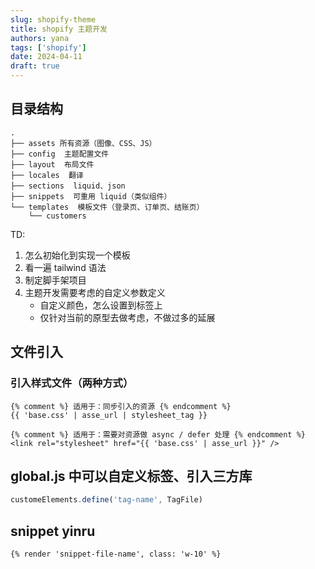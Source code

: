 ```yaml
---
slug: shopify-theme
title: shopify 主题开发
authors: yana
tags: ['shopify']
date: 2024-04-11
draft: true
---
```


## 目录结构

```text
.
├── assets 所有资源（图像、CSS、JS）
├── config  主题配置文件
├── layout  布局文件
├── locales  翻译
├── sections  liquid、json
├── snippets  可重用 liquid（类似组件）
└── templates  模板文件（登录页、订单页、结账页）
    └── customers
```

TD:

1. 怎么初始化到实现一个模板
2. 看一遍 tailwind 语法
3. 制定脚手架项目
4. 主题开发需要考虑的自定义参数定义
    - 自定义颜色，怎么设置到标签上
    - 仅针对当前的原型去做考虑，不做过多的延展

## 文件引入

### 引入样式文件（两种方式）

```liquid
{% comment %} 适用于：同步引入的资源 {% endcomment %}
{{ 'base.css' | asse_url | stylesheet_tag }}

{% comment %} 适用于：需要对资源做 async / defer 处理 {% endcomment %}
<link rel="stylesheet" href="{{ 'base.css' | asse_url }}" />
```

## global.js 中可以自定义标签、引入三方库

```js
customeElements.define('tag-name', TagFile)
```

## snippet yinru

```liquid
{% render 'snippet-file-name', class: 'w-10' %}
```
